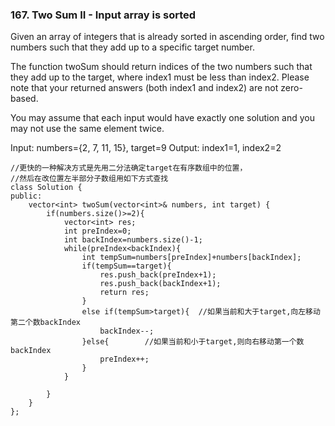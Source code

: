 ### 167. Two Sum II - Input array is sorted

Given an array of integers that is already sorted in ascending order, find two numbers such that they add up to a specific target number.

The function twoSum should return indices of the two numbers such that they add up to the target, where index1 must be less than index2. Please note that your returned answers (both index1 and index2) are not zero-based.

You may assume that each input would have exactly one solution and you may not use the same element twice.

Input: numbers={2, 7, 11, 15}, target=9
Output: index1=1, index2=2

```
//更快的一种解决方式是先用二分法确定target在有序数组中的位置，
//然后在改位置左半部分子数组用如下方式查找
class Solution {
public:
    vector<int> twoSum(vector<int>& numbers, int target) {
        if(numbers.size()>=2){
            vector<int> res;
            int preIndex=0;
            int backIndex=numbers.size()-1;
            while(preIndex<backIndex){
                int tempSum=numbers[preIndex]+numbers[backIndex];
                if(tempSum==target){  
                    res.push_back(preIndex+1);
                    res.push_back(backIndex+1);
                    return res;
                }
                else if(tempSum>target){  //如果当前和大于target,向左移动第二个数backIndex
                    backIndex--;
                }else{        //如果当前和小于target,则向右移动第一个数backIndex
                    preIndex++;
                }
            }
            
        }  
    }
};
```
